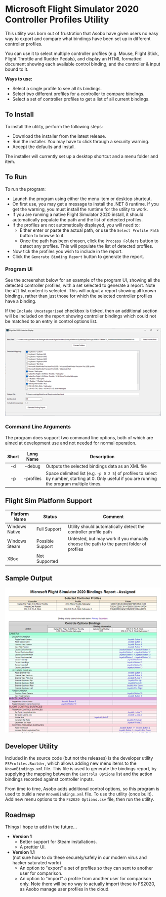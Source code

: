 # Microsoft Flight Simulator 2020 Controller Profiles Utility

This utility was born out of frustration that Asobo have given users no easy way to
export and compare what bindings have been set up in different controller profiles.

You can use it to select multiple controller profiles (e.g. Mouse, Flight Stick, 
Flight Throttle and Rudder Pedals), and display an HTML formatted document showing
each available control binding, and the controller & input bound to it.

**Ways to use:**
* Select a single profile to see all its bindings.
* Select two different profiles for a controller to compare bindings.
* Select a set of controller profiles to get a list of all current bindings.

## To Install
To install the utility, perform the following steps:
* Download the installer from the latest release.
* Run the installer. You may have to click through a security warning.
* Accept the defaults and install.

The installer will currently set up a desktop shortcut and a menu folder and item.

## To Run
To run the program:
* Launch the program using either the menu item or desktop shurtcut.
* On first use, you may get a message to install the .NET 8 runtime. If you get the
  warning, you must install the runtime for the utility to work.
* If you are running a native Flight Simulator 2020 install, it should automatically
  populate the path and the list of detected profiles.
* If the profiles are not automatically displayed, you will need to:
  * Either enter or paste the actual path, or use the `Select Profile Path` button
    to browse to it.
  * Once the path has been chosen, click the `Process Folders` button to detect any
    profiles. This will populate the list of detected profiles.
* Now tick the profiles you wish to include in the report.
* Click the `Generate Binding Report` button to generate the report.

### Program UI
See the screenshot below for an example of the program UI, showing all the detected
controller profiles, with a set selected to generate a report. Note the `All` list
content is selected. This will output a report showing all known bindings, rather than
just those for which the selected controller profiles have a binding.

If the `Include Uncategorised` checkbox is ticked, then an additional section will be included
on the report showing controller bindings which could not be matched to an entry in control options
list.

![Sample report](images/main-form.png)

### Command Line Arguments
The program does support two command line options, both of which are aimed at development use and not needed for normal operation.

| Short | Long Name | Description                                                                                                                                       |
|:-----:|:---------:|---------------------------------------------------------------------------------------------------------------------------------------------------|
| -d    | -debug    | Outputs the selected bindings data as an XML file                                                                                                 |
| -p    | -profiles | Space delimited list (e.g. `-p 0 2 5`) of profiles to select by number, starting at 0. Only useful if you are running the program multiple times. |


## Flight Sim Platform Support
| Platform Name  | Status           | Comment                                                                                 |
|----------------|------------------|-----------------------------------------------------------------------------------------|
| Windows Native | Full Support     | Utility should automatically detect the controller profile path                         |
| Windows Steam  | Possible Support | Untested, but may work if you manually choose the path to the parent folder of profiles |
| XBox           | Not Supported    |                                                                                         |

## Sample Output
![Sample report](images/sample-report.png)

## Developer Utility
Included in the source code (but not the releases) is the developer utility `FSProfiles.Builder`, which allows adding new menu items
to the `KnownBindings.xml` file. This file is used to generate the bindings report, by supplying the mapping between the `Controls Options`
list and the action bindings recorded against controller inputs.

From time to time, Asobo adds additional control options, so this program is used to build a new `KnownBindings.xml` file.
To use the utility (once built). Add new menu options to the `FS2020 Options.csv` file, then run the utility.

## Roadmap
Things I hope to add in the future...
* **Version 1**
	* Better support for Steam installations.
	* A prettier UI.
* **Version 1.1**<br />
  (not sure how to do these securely/safely in our modern virus and hacker saturated world)
	* An option to "export" a set of profiles so they can sent to another user for comparison.
	* An option to "import" a profile from another user for comparison only. Note there will be no way to actually import these to FS2020, as Asobo manage user profiles in the cloud.
